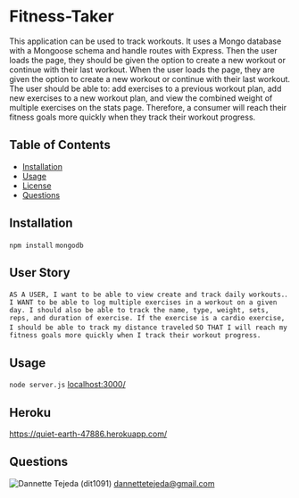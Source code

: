 # Fitness-Taker
This application can be used to track workouts. It uses a Mongo database with a Mongoose schema and handle routes with Express. Then the user loads the page, they should be given the option to create a new workout or continue with their last workout. When the user loads the page, they are given the option to create a new workout or continue with their last workout. The user should be able to: add exercises to a previous workout plan, add new exercises to a new workout plan, and view the combined weight of multiple exercises on the stats page. Therefore, a consumer will reach their fitness goals more quickly when they track their workout progress.

## Table of Contents 
* [Installation](#installation) 
* [Usage](#usage) 
* [License](#license) 
* [Questions](#questions) 


## Installation 
 `npm install`
 `mongodb`

## User Story
`AS A USER, I want to be able to view create and track daily workouts.`.  
`I WANT to be able to log multiple exercises in a workout on a given day. I should also be able to track the name, type, weight, sets, reps, and duration of exercise. If the exercise is a cardio exercise, I should be able to track my distance traveled`
`SO THAT I will reach my fitness goals more quickly when I track their workout progress.`

## Usage 
 `node server.js`
 [localhost:3000/](https://http://localhost:3000/)
 
 ## Heroku
 https://quiet-earth-47886.herokuapp.com/


## Questions 
![Dannette Tejeda](https://i.ibb.co/bd4tYV7/profile.png) (dit1091)  [dannettetejeda@gmail.com](mailto:dannettetejeda@gmail.com)
